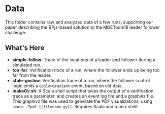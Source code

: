 # Data

This folder contains raw and analyzed data of a few runs, supporting our paper describing the BPjs-based solution to the MDETools18 leader follower challenge.

## What's Here

* **simple-follow**: Trace of the locations of a leader and follower during a simulated run.
* **too-far**: Verification trace of a run, where the follower ends up being too far from the leader.
* **stale-goslow**: Verification trace of a run, where the follower control logic emits a
   `GoSlowGradient` event, based on old data.
* **makeGv.sh**: A Scala shell script that takes the output of a verification trace as a parameter, and creates an event log file and a graphviz file. This graphivz file was used to generate the PDF visualizations, using `neato -Tpdf [[filename.gv]]`. Requires Scala and a unix shell.
